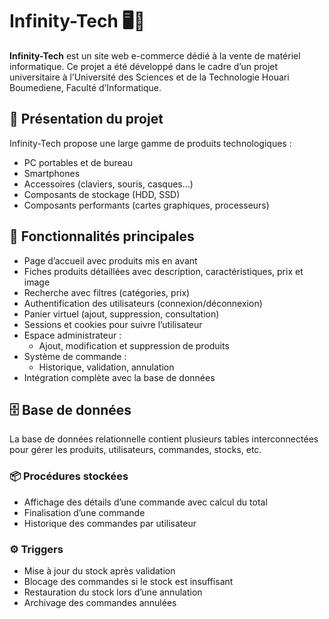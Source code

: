 # Infinity-Tech 🖥️📱

**Infinity-Tech** est un site web e-commerce dédié à la vente de matériel informatique. Ce projet a été développé dans le cadre d’un projet universitaire à l’Université des Sciences et de la Technologie Houari Boumediene, Faculté d’Informatique.

## 🛒 Présentation du projet

Infinity-Tech propose une large gamme de produits technologiques :

- PC portables et de bureau
- Smartphones
- Accessoires (claviers, souris, casques...)
- Composants de stockage (HDD, SSD)
- Composants performants (cartes graphiques, processeurs)

## 🚀 Fonctionnalités principales

- Page d’accueil avec produits mis en avant
- Fiches produits détaillées avec description, caractéristiques, prix et image
- Recherche avec filtres (catégories, prix)
- Authentification des utilisateurs (connexion/déconnexion)
- Panier virtuel (ajout, suppression, consultation)
- Sessions et cookies pour suivre l’utilisateur
- Espace administrateur :
  - Ajout, modification et suppression de produits
- Système de commande :
  - Historique, validation, annulation
- Intégration complète avec la base de données

## 🗄️ Base de données

La base de données relationnelle contient plusieurs tables interconnectées pour gérer les produits, utilisateurs, commandes, stocks, etc.

### 📦 Procédures stockées

- Affichage des détails d’une commande avec calcul du total
- Finalisation d’une commande
- Historique des commandes par utilisateur

### ⚙️ Triggers

- Mise à jour du stock après validation
- Blocage des commandes si le stock est insuffisant
- Restauration du stock lors d’une annulation
- Archivage des commandes annulées



